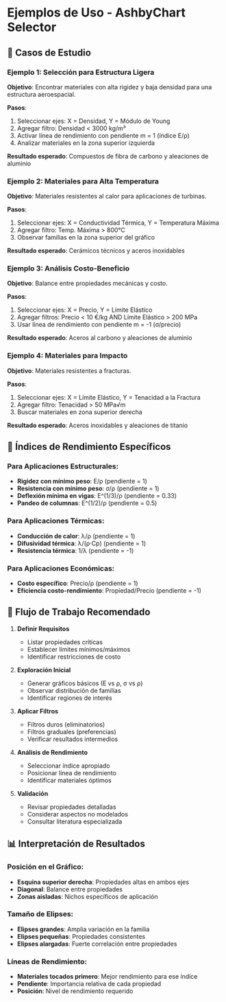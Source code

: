 # Ejemplos de Uso - AshbyChart Selector

## 📝 Casos de Estudio

### Ejemplo 1: Selección para Estructura Ligera
**Objetivo**: Encontrar materiales con alta rigidez y baja densidad para una estructura aeroespacial.

**Pasos**:
1. Seleccionar ejes: X = Densidad, Y = Módulo de Young
2. Agregar filtro: Densidad < 3000 kg/m³
3. Activar línea de rendimiento con pendiente m = 1 (índice E/ρ)
4. Analizar materiales en la zona superior izquierda

**Resultado esperado**: Compuestos de fibra de carbono y aleaciones de aluminio

### Ejemplo 2: Materiales para Alta Temperatura
**Objetivo**: Materiales resistentes al calor para aplicaciones de turbinas.

**Pasos**:
1. Seleccionar ejes: X = Conductividad Térmica, Y = Temperatura Máxima
2. Agregar filtro: Temp. Máxima > 800°C
3. Observar familias en la zona superior del gráfico

**Resultado esperado**: Cerámicos técnicos y aceros inoxidables

### Ejemplo 3: Análisis Costo-Beneficio
**Objetivo**: Balance entre propiedades mecánicas y costo.

**Pasos**:
1. Seleccionar ejes: X = Precio, Y = Límite Elástico
2. Agregar filtros: Precio < 10 €/kg AND Límite Elástico > 200 MPa
3. Usar línea de rendimiento con pendiente m = -1 (σ/precio)

**Resultado esperado**: Aceros al carbono y aleaciones de aluminio

### Ejemplo 4: Materiales para Impacto
**Objetivo**: Materiales resistentes a fracturas.

**Pasos**:
1. Seleccionar ejes: X = Límite Elástico, Y = Tenacidad a la Fractura
2. Agregar filtro: Tenacidad > 50 MPa√m
3. Buscar materiales en zona superior derecha

**Resultado esperado**: Aceros inoxidables y aleaciones de titanio

## 🎯 Índices de Rendimiento Específicos

### Para Aplicaciones Estructurales:
- **Rigidez con mínimo peso**: E/ρ (pendiente = 1)
- **Resistencia con mínimo peso**: σ/ρ (pendiente = 1)
- **Deflexión mínima en vigas**: E^(1/3)/ρ (pendiente = 0.33)
- **Pandeo de columnas**: E^(1/2)/ρ (pendiente = 0.5)

### Para Aplicaciones Térmicas:
- **Conducción de calor**: λ/ρ (pendiente = 1)
- **Difusividad térmica**: λ/(ρ·Cp) (pendiente = 1)
- **Resistencia térmica**: 1/λ (pendiente = -1)

### Para Aplicaciones Económicas:
- **Costo específico**: Precio/ρ (pendiente = 1)
- **Eficiencia costo-rendimiento**: Propiedad/Precio (pendiente = -1)

## 🔄 Flujo de Trabajo Recomendado

1. **Definir Requisitos**
   - Listar propiedades críticas
   - Establecer límites mínimos/máximos
   - Identificar restricciones de costo

2. **Exploración Inicial**
   - Generar gráficos básicos (E vs ρ, σ vs ρ)
   - Observar distribución de familias
   - Identificar regiones de interés

3. **Aplicar Filtros**
   - Filtros duros (eliminatorios)
   - Filtros graduales (preferencias)
   - Verificar resultados intermedios

4. **Análisis de Rendimiento**
   - Seleccionar índice apropiado
   - Posicionar línea de rendimiento
   - Identificar materiales óptimos

5. **Validación**
   - Revisar propiedades detalladas
   - Considerar aspectos no modelados
   - Consultar literatura especializada

## 📊 Interpretación de Resultados

### Posición en el Gráfico:
- **Esquina superior derecha**: Propiedades altas en ambos ejes
- **Diagonal**: Balance entre propiedades
- **Zonas aisladas**: Nichos específicos de aplicación

### Tamaño de Elipses:
- **Elipses grandes**: Amplia variación en la familia
- **Elipses pequeñas**: Propiedades consistentes
- **Elipses alargadas**: Fuerte correlación entre propiedades

### Líneas de Rendimiento:
- **Materiales tocados primero**: Mejor rendimiento para ese índice
- **Pendiente**: Importancia relativa de cada propiedad
- **Posición**: Nivel de rendimiento requerido
